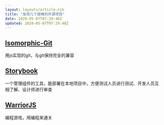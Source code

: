 ```yaml
---
layout: layouts/article.njk
title: "发现几个很棒的开源项目"
date: 2020-05-07T07:29:48Z
updated: 2020-05-07T07:29:48Z
---
```


## [Isomorphic-Git](https://isomorphic-git.org/)
用js实现的git，与git保持完全的兼容

## [Storybook](https://www.learnstorybook.com/)
一个管理组件的工具，能部署在本地项目中，方便测试人员进行测试、开发人员互相了解、设计师进行审查

## [WarriorJS](https://warriorjs.com/)
编程游戏，用编程来通关

